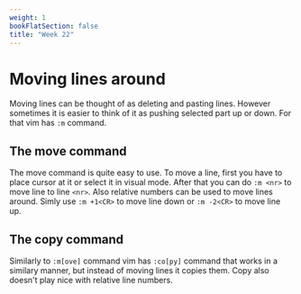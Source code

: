 ```yaml
---
weight: 1
bookFlatSection: false
title: "Week 22"
---
```


# Moving lines around
Moving lines can be thought of as deleting and pasting lines.
However sometimes it is easier to think of it as pushing selected part up or down.
For that vim has `:m` command.

## The move command
The move command is quite easy to use.
To move a line, first you have to place cursor at it or select it in visual mode.
After that you can do `:m <nr>` to move line to line `<nr>`.
Also relative numbers can be used to move lines around.
Simly use `:m +1<CR>` to move line down or `:m -2<CR>` to move line up.

## The copy command
Similarly to `:m[ove]` command vim has `:co[py]` command that works in a similary manner,
but instead of moving lines it copies them.
Copy also doesn't play nice with relative line numbers.
